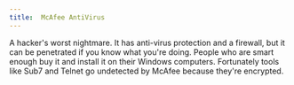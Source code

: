 ```yaml
---
title:  McAfee AntiVirus
---
```

A hacker's worst nightmare. It has anti-virus protection and a firewall, but it can be penetrated if you know what you're doing. People who are smart enough buy it and install it on their Windows computers. Fortunately tools like Sub7 and Telnet go undetected by McAfee because they're encrypted.
